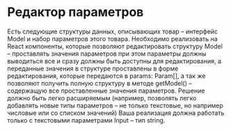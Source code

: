 # Редактор параметров
Есть следующие структуры данных, описывающих товар – интерфейс Model и набор параметров этого товара. Необходимо реализовать на React компоненты, которые позволяют редактировать структуру Model – проставлять значения параметров при этом параметры должны выводиться все и сразу должны быть доступны для редактирования, а переданные значения в структуре проставлены в форме редактирования, которые передаются в params: Param[], а так же позволяют получить полную структуру в методе getModel() – содержащую все проставленные значения параметров. Решение должно быть легко расширяемым (например, позволять легко добавлять новые типы параметров – не только текстовые, но например числовые или со списком значений) Ваша реализация должна работать только с текстовыми параметрами Input – тип string.
